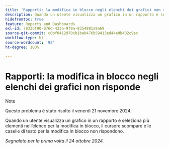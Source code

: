 ```yaml
---
title: 'Rapporti: la modifica in blocco negli elenchi dei grafici non risponde'
description: Quando un utente visualizza un grafico in un rapporto e seleziona più elementi nell’elenco per la modifica in blocco, il cursore scompare e le caselle di testo per la modifica in blocco non rispondono.
hidefromtoc: true
feature: Reports and Dashboards
exl-id: 7833bf90-076d-423a-9f0a-8354881a9a69
source-git-commit: c0bf0412970cb1bab476b59413ed44e0b432c9ec
workflow-type: ht
source-wordcount: '92'
ht-degree: 100%

---
```


# Rapporti: la modifica in blocco negli elenchi dei grafici non risponde

>[!NOTE]
>
>Questo problema è stato risolto il venerdì 21 novembre 2024.

Quando un utente visualizza un grafico in un rapporto e seleziona più elementi nell’elenco per la modifica in blocco, il cursore scompare e le caselle di testo per la modifica in blocco non rispondono.

_Segnalato per la prima volta il 24 ottobre 2024._
